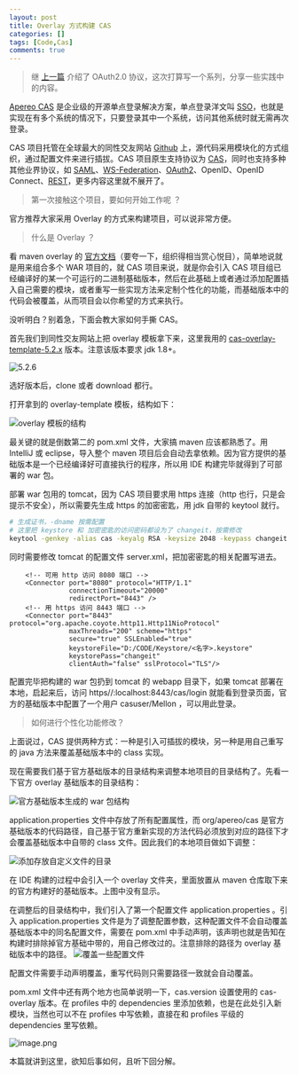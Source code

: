 ```yaml
---
layout: post
title: Overlay 方式构建 CAS 
categories: []
tags: [Code,Cas]
comments: true
---
```


>继 [上一篇](https://frank-cq.github.io/2018/06/09/%E8%AE%A4%E8%AF%81%E6%8E%88%E6%9D%83%E9%82%A3%E7%82%B9%E4%BA%8B%E5%84%BF/) 介绍了 OAuth2.0 协议，这次打算写一个系列，分享一些实践中的内容。



[Apereo CAS](https://apereo.github.io/cas/5.2.x/index.html) 是企业级的开源单点登录解决方案，单点登录洋文叫 [SSO](https://en.wikipedia.org/wiki/Single_sign-on)，也就是实现在有多个系统的情况下，只要登录其中一个系统，访问其他系统时就无需再次登录。


CAS 项目托管在全球最大的同性交友网站 [Github](https://github.com/apereo/cas) 上，源代码采用模块化的方式组织，通过配置文件来进行插拔。CAS 项目原生支持协议为  [CAS](https://apereo.github.io/cas/5.2.x/protocol/CAS-Protocol.html)，同时也支持多种其他业界协议，如 [SAML](https://apereo.github.io/cas/5.2.x/protocol/SAML-Protocol.html)、[WS-Federation](https://apereo.github.io/cas/5.2.x/protocol/WS-Federation-Protocol.html)、[OAuth2](https://apereo.github.io/cas/5.2.x/protocol/OAuth-Protocol.html)、OpenID、OpenID Connect、[REST](https://apereo.github.io/cas/5.2.x/protocol/REST-Protocol.html)，更多内容这里就不展开了。


>第一次接触这个项目，要如何开始工作呢 ？

官方推荐大家采用 Overlay 的方式来构建项目，可以说非常方便。

>什么是 Overlay ？

看 maven overlay 的 [官方文档](https://maven.apache.org/plugins/maven-war-plugin/overlays.html)（要夸一下，组织得相当赏心悦目），简单地说就是用来组合多个 WAR 项目的，就 CAS 项目来说，就是你会引入 CAS 项目组已经编译好的某一个可运行的二进制基础版本，然后在此基础上或者通过添加配置插入自己需要的模块，或者重写一些实现方法来定制个性化的功能，而基础版本中的代码会被覆盖，从而项目会以你希望的方式来执行。

没听明白？别着急，下面会教大家如何手撕 CAS。


首先我们到同性交友网站上把 overlay 模板拿下来，这里我用的 [cas-overlay-template-5.2.x](https://github.com/apereo/cas-overlay-template/tree/5.2) 版本。注意该版本要求 jdk 1.8+。

![5.2.6](https://upload-images.jianshu.io/upload_images/716099-5e330ccc1c22ca18.png?imageMogr2/auto-orient/strip%7CimageView2/2/w/1240)


选好版本后，clone 或者 download 都行。

打开拿到的 overlay-template 模板，结构如下：

![overlay 模板的结构](https://upload-images.jianshu.io/upload_images/716099-6d7cb3a45d8dc759.png?imageMogr2/auto-orient/strip%7CimageView2/2/w/1240)

最关键的就是倒数第二的 pom.xml 文件，大家搞 maven 应该都熟悉了。用 IntelliJ 或 eclipse，导入整个 maven 项目后会自动去拿依赖。因为官方提供的基础版本是一个已经编译好可直接执行的程序，所以用 IDE 构建完毕就得到了可部署的 war 包。

部署 war 包用的 tomcat，因为 CAS 项目要求用 https 连接（http 也行，只是会提示不安全），所以需要先生成 https 的加密密匙，用 jdk 自带的 keytool 就行。

```bash
# 生成证书，-dname 按需配置
# 这里把 keystore 和 加密密匙的访问密码都设为了 changeit，按需修改
keytool -genkey -alias cas -keyalg RSA -keysize 2048 -keypass changeit -storepass changeit -keystore D:/CODE/Keystore/<名字>.keystore -dname "CN=cas.example.org,OU=example.com,O=cas,L=Shenzhen,ST=Shenzhen,C=CN"
```

同时需要修改 tomcat 的配置文件 server.xml，把加密密匙的相关配置写进去。
```
    <!-- 可用 http 访问 8080 端口 -->
    <Connector port="8080" protocol="HTTP/1.1"
               connectionTimeout="20000"
               redirectPort="8443" />
    <!-- 用 https 访问 8443 端口 -->
    <Connector port="8443" protocol="org.apache.coyote.http11.Http11NioProtocol"
               maxThreads="200" scheme="https"
               secure="true" SSLEnabled="true"
               keystoreFile="D:/CODE/Keystore/<名字>.keystore"
               keystorePass="changeit"
               clientAuth="false" sslProtocol="TLS"/>
```

配置完毕把构建的 war 包扔到 tomcat  的 webapp 目录下，如果 tomcat 部署在本地，启起来后，访问 https//:localhost:8443/cas/login 就能看到登录页面，官方的基础版本中配置了一个用户 casuser/Mellon ，可以用此登录。

>如何进行个性化功能修改？

上面说过，CAS 提供两种方式：一种是引入可插拔的模块，另一种是用自己重写的 java 方法来覆盖基础版本中的 class 实现。

现在需要我们基于官方基础版本的目录结构来调整本地项目的目录结构了。先看一下官方 overlay 基础版本的目录结构：

![官方基础版本生成的 war 包结构](https://upload-images.jianshu.io/upload_images/716099-b8bc19a91546e7fc.png?imageMogr2/auto-orient/strip%7CimageView2/2/w/1240)

application.properties 文件中存放了所有配置属性，而 org/apereo/cas 是官方基础版本的代码路径，自己基于官方重新实现的方法代码必须放到对应的路径下才会覆盖基础版本中自带的 class 文件。因此我们的本地项目做如下调整：

![添加存放自定义文件的目录](https://upload-images.jianshu.io/upload_images/716099-3cd1d938d1fb13da.png?imageMogr2/auto-orient/strip%7CimageView2/2/w/1240)

在 IDE 构建的过程中会引入一个 overlay 文件夹，里面放置从 maven 仓库取下来的官方构建好的基础版本。上图中没有显示。

在调整后的目录结构中，我们引入了第一个配置文件 application.properties 。引入 application.properties 文件是为了调整配置参数，这种配置文件不会自动覆盖基础版本中的同名配置文件，需要在 pom.xml 中手动声明，该声明也就是告知在构建时排除掉官方基础中带的，用自己修改过的。注意排除的路径为 overlay 基础版本中的路径。
![覆盖一些配置文件](https://upload-images.jianshu.io/upload_images/716099-abb9efb27baf186f.png?imageMogr2/auto-orient/strip%7CimageView2/2/w/1240)


配置文件需要手动声明覆盖，重写代码则只需要路径一致就会自动覆盖。

pom.xml 文件中还有两个地方也简单说明一下，cas.version 设置使用的 cas-overlay 版本。在 profiles 中的 dependencies 里添加依赖，也是在此处引入新模块，当然也可以不在 profiles 中写依赖，直接在和 profiles 平级的 dependencies 里写依赖。

![image.png](https://upload-images.jianshu.io/upload_images/716099-b1bfdf0fc855bbf1.png?imageMogr2/auto-orient/strip%7CimageView2/2/w/1240)


本篇就讲到这里，欲知后事如何，且听下回分解。


